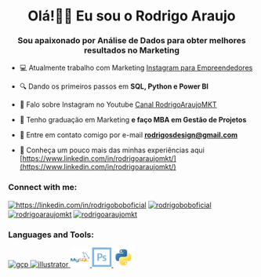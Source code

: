 <h1 align="center">Olá!👍🏻 Eu sou o Rodrigo Araujo</h1>
<h3 align="center">Sou apaixonado por Análise de Dados para obter melhores resultados no Marketing</h3>

- 💻 Atualmente trabalho com Marketing [Instagram para Empreendedores](https://rodrigosdesign.wixsite.com/inscricao)

- 🔍 Dando os primeiros passos em **SQL, Python e Power BI**

- 🎥 Falo sobre Instagram no Youtube [Canal RodrigoAraujoMKT](https://www.youtube.com/c/RodrigoBob)

- 📜 Tenho graduação em Marketing **e faço MBA em Gestão de Projetos**

- 📨 Entre em contato comigo por e-mail **rodrigosdesign@gmail.com**

- 📄 Conheça um pouco mais das minhas experiências aqui [https://www.linkedin.com/in/rodrigoaraujomkt/](https://www.linkedin.com/in/rodrigoaraujomkt/)

<h3 align="left">Connect with me:</h3>
<p align="left">
<a href="https://linkedin.com/in/https://linkedin.com/in/rodrigoboboficial" target="blank"><img align="center" src="https://raw.githubusercontent.com/rahuldkjain/github-profile-readme-generator/master/src/images/icons/Social/linked-in-alt.svg" alt="https://linkedin.com/in/rodrigoboboficial" height="30" width="40" /></a>
<a href="https://instagram.com/rodrigoboboficial" target="blank"><img align="center" src="https://raw.githubusercontent.com/rahuldkjain/github-profile-readme-generator/master/src/images/icons/Social/instagram.svg" alt="rodrigoboboficial" height="30" width="40" /></a>
<a href="https://www.behance.net/rodrigoaraujomkt" target="blank"><img align="center" src="https://raw.githubusercontent.com/rahuldkjain/github-profile-readme-generator/master/src/images/icons/Social/behance.svg" alt="rodrigoaraujomkt" height="30" width="40" /></a>
<a href="https://www.youtube.com/c/rodrigoaraujomkt" target="blank"><img align="center" src="https://raw.githubusercontent.com/rahuldkjain/github-profile-readme-generator/master/src/images/icons/Social/youtube.svg" alt="rodrigoaraujomkt" height="30" width="40" /></a>
</p>

<h3 align="left">Languages and Tools:</h3>
<p align="left"> <a href="https://cloud.google.com" target="_blank" rel="noreferrer"> <img src="https://www.vectorlogo.zone/logos/google_cloud/google_cloud-icon.svg" alt="gcp" width="40" height="40"/> </a> <a href="https://www.adobe.com/in/products/illustrator.html" target="_blank" rel="noreferrer"> <img src="https://www.vectorlogo.zone/logos/adobe_illustrator/adobe_illustrator-icon.svg" alt="illustrator" width="40" height="40"/> </a> <a href="https://www.mysql.com/" target="_blank" rel="noreferrer"> <img src="https://raw.githubusercontent.com/devicons/devicon/master/icons/mysql/mysql-original-wordmark.svg" alt="mysql" width="40" height="40"/> </a> <a href="https://www.photoshop.com/en" target="_blank" rel="noreferrer"> <img src="https://raw.githubusercontent.com/devicons/devicon/master/icons/photoshop/photoshop-line.svg" alt="photoshop" width="40" height="40"/> </a> <a href="https://www.python.org" target="_blank" rel="noreferrer"> <img src="https://raw.githubusercontent.com/devicons/devicon/master/icons/python/python-original.svg" alt="python" width="40" height="40"/> </a> </p>





<!---
rodrigoaraujomkt/rodrigoaraujomkt is a ✨ special ✨ repository because its `README.md` (this file) appears on your GitHub profile.
You can click the Preview link to take a look at your changes.
--->
